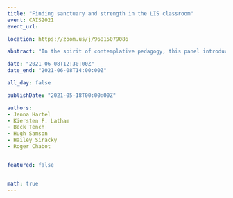 ```yaml
---
title: "Finding sanctuary and strength in the LIS classroom"
event: CAIS2021
event_url:

location: https://zoom.us/j/96815079086

abstract: "In the spirit of contemplative pedagogy, this panel introduces “The Tree of Contemplative Practices”—a graphic representation that helps educators and students to understand the main principles and seven major types of contemplative practices. Using the Tree as a framework, enthusiasts can learn contemplative practices in a systematic, secular, and bespoke manner. Sequentially, the moderator and presenters will: 1) Encapsulate their commitment to contemplative pedagogy; 2) Recount an application of The Tree of Contemplative Practices in their teaching; and 3) Demonstrate several of the Tree’s major limbs (e.g., GENERATIVE) and branches (e.g., loving-kindness meditation)."

date: "2021-06-08T12:30:00Z"
date_end: "2021-06-08T14:00:00Z"

all_day: false

publishDate: "2021-05-18T00:00:00Z"

authors:
- Jenna Hartel
- Kiersten F. Latham
- Beck Tench
- Hugh Samson
- Hailey Siracky
- Roger Chabot


featured: false


math: true
---
```

